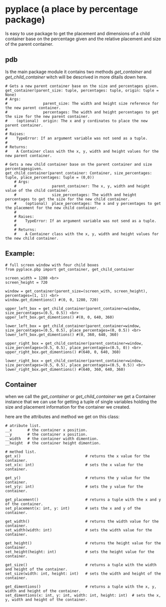 # pyplace (a place by percentage package)
Is easy to use package to get the placement and dimensions of a child container base on the percentage given and the relative placement and size of the parent container.

## pdb
Is the main package module it contains two methods *get_container* and *get_child_container* witch will be descrived in more ditails down here.

    # Gets a new parent container base on the size and percentages given.
    get_container(parent_size: tuple, percentages: tuple, origin: tuple = None)
    # Args:
    #                parent_size: The width and height size reference for the new parent container.
    #                percentages: The width and height percentages to get the size for the new parent container.
    #    (optional)  origin: The x and y cordinates to place the new parent container.
    #
    # Raises:
    #    TypeError: If an argument variable was not send as a tuple.
    #    
    # Returns:
    #    A Container class with the x, y, width and height values for the new parent container.
    
    # Gets a new child container base on the parent container and size percentagesgiven.
    get_child_container(parent_container: Container, size_percentages: tuple, place_percentages: tuple = (0,0))
        # Args:
        #                parent_container: The x, y, width and height value of the child container.
        #                size_percentages: The width and height percentages to get the size for the new child container.
        #    (optional)  place_percentages: The x and y percentages to get the placement for the new child container.
        # 
        # Raises:
        #    TypeError: If an argument variable was not send as a tuple.
        #
        # Returns:
        #    A Container class with the x, y, width and height values for the new child container.

## Example:

    # full screen window with four child boxes
    from pyplace.pbp import get_container, get_child_container

    screen_width = 1280 <br>
    screen_height = 720

    window = get_container(parent_size=(screen_with, screen_height), percentages=(1, 1)) <br>
    window.get_dimentions() #(0, 0, 1280, 720)

    upper_left_box = get_child_container(parent_container=window, size_percentages=(0.5, 0.5)) <br>
    upper_left_box.get_dimentions() #(0, 0, 640, 360)

    lower_left_box = get_child_container(parent_container=window, size_percentages=(0.5, 0.5), place_percentages=(0, 0.5)) <br>
    lower_left_box.get_dimentions() #(0, 360, 640, 360)

    upper_right_box = get_child_container(parent_container=window, size_percentages=(0.5, 0.5), place_percentages=(0.5, 0)) <br>
    upper_right_box.get_dimentions() #(640, 0, 640, 360)

    lower_right_box = get_child_container(parent_container=window, size_percentages=(0.5, 0.5), place_percentages=(0.5, 0.5)) <br>
    lower_right_box.get_dimentions() #(640, 360, 640, 360)


## Container
when we call the *get_container* or *get_child_container* we get a Container instance that we can use for getting a tuple of single variables holding the size and placement information for the container we created.

here are the attributes and method we get on this class:

    # atribute list.
    __x       # the container x position.
    __y       # the container x position.
    __width   # the container width dimention.
    __height  # the container height dimention.

    # method list.
    get_x()                             # returns the x value for the container.
    set_x(x: int)                       # sets the x value for the container.

    get_y()                             # returns the y value for the container.
    set_y(y: int)                       # sets the y value for the container.

    get_placement()                     # returns a tuple with the x and y of the container.
    set_placement(x: int, y: int)       # sets the x and y of the container.

    get_width()                         # returns the width value for the container.
    set_width(width: int)               # sets the width value for the container.

    get_height()                        # returns the height value for the container.
    set_height(height: int)             # sets the height value for the container.

    get_size()                          # returns a tuple with the width and height of the container.
    set_size(width: int, height: int)   # sets the width and height of the container.

    get_dimentions()                    # returns a tuple with the x, y, width and height of the container.
    set_dimentions(x: int, y: int, width: int, height: int)  # sets the x, y, width and height of the container.
